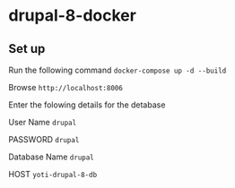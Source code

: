 # drupal-8-docker
## Set up
Run the following command `docker-compose up -d --build`

Browse `http://localhost:8006`

Enter the folowing details for the detabase

User Name `drupal`

PASSWORD `drupal`

Database Name `drupal`

HOST `yoti-drupal-8-db`
